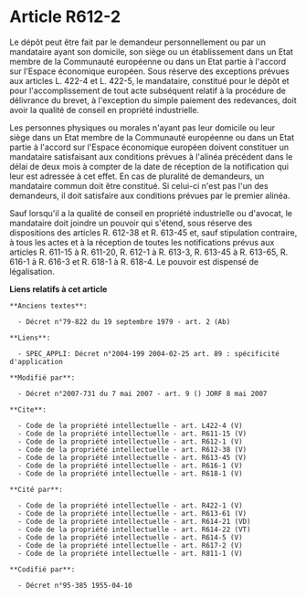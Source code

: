 # Article R612-2

Le dépôt peut être fait par le demandeur personnellement ou par un mandataire ayant son domicile, son siège ou un
établissement dans un Etat membre de la Communauté européenne ou dans un Etat partie à l'accord sur l'Espace économique
européen. Sous réserve des exceptions prévues aux articles L. 422-4 et L. 422-5, le mandataire, constitué pour le dépôt et
pour l'accomplissement de tout acte subséquent relatif à la procédure de délivrance du brevet, à l'exception du simple
paiement des redevances, doit avoir la qualité de conseil en propriété industrielle. 

Les personnes physiques ou morales n'ayant pas leur domicile ou leur siège dans un Etat membre de la Communauté européenne ou
dans un Etat partie à l'accord sur l'Espace économique européen doivent constituer un mandataire satisfaisant aux conditions
prévues à l'alinéa précédent dans le délai de deux mois à compter de la date de réception de la notification qui leur est
adressée à cet effet. En cas de pluralité de demandeurs, un mandataire commun doit être constitué. Si celui-ci n'est pas l'un
des demandeurs, il doit satisfaire aux conditions prévues par le premier alinéa. 

Sauf lorsqu'il a la qualité de conseil en propriété industrielle ou d'avocat, le mandataire doit joindre un pouvoir qui
s'étend, sous réserve des dispositions des articles R. 612-38 et R. 613-45 et, sauf stipulation contraire, à tous les actes
et à la réception de toutes les notifications prévus aux articles R. 611-15 à R. 611-20, R. 612-1 à R. 613-3, R. 613-45 à R.
613-65, R. 616-1 à R. 616-3 et R. 618-1 à R. 618-4. Le pouvoir est dispensé de légalisation.

**Liens relatifs à cet article**

	**Anciens textes**:

	  - Décret n°79-822 du 19 septembre 1979 - art. 2 (Ab)

	**Liens**:

	  - SPEC_APPLI: Décret n°2004-199 2004-02-25 art. 89 : spécificité d'application

	**Modifié par**:

	  - Décret n°2007-731 du 7 mai 2007 - art. 9 () JORF 8 mai 2007

	**Cite**:

	  - Code de la propriété intellectuelle - art. L422-4 (V)
	  - Code de la propriété intellectuelle - art. R611-15 (V)
	  - Code de la propriété intellectuelle - art. R612-1 (V)
	  - Code de la propriété intellectuelle - art. R612-38 (V)
	  - Code de la propriété intellectuelle - art. R613-45 (V)
	  - Code de la propriété intellectuelle - art. R616-1 (V)
	  - Code de la propriété intellectuelle - art. R618-1 (V)

	**Cité par**:

	  - Code de la propriété intellectuelle - art. R422-1 (V)
	  - Code de la propriété intellectuelle - art. R613-61 (V)
	  - Code de la propriété intellectuelle - art. R614-21 (VD)
	  - Code de la propriété intellectuelle - art. R614-22 (VT)
	  - Code de la propriété intellectuelle - art. R614-5 (V)
	  - Code de la propriété intellectuelle - art. R617-2 (V)
	  - Code de la propriété intellectuelle - art. R811-1 (V)

	**Codifié par**:

	  - Décret n°95-385 1955-04-10
